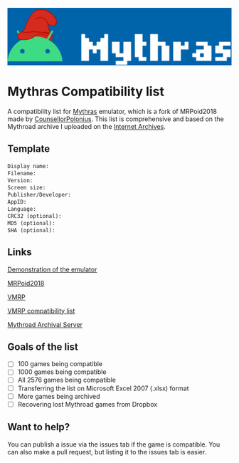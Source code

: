 ![Mythras logo](https://github.com/Lucas-mother3/mythras-compatibility/blob/main/Untitled2_20210511201050.png)
# Mythras Compatibility list
A compatibility list for [Mythras](https://github.com/CounsellorPolonius/mythras) emulator, which is a fork of 
MRPoid2018 made by [CounsellorPolonius](https://github.com/CounsellorPolonius). 
This list is comprehensive and based on the Mythroad archive
I uploaded on the [Internet Archives](https://archive.org/details/mrp-games).
## Template
```
Display name: 
Filename:
Version:
Screen size:
Publisher/Developer:
AppID:
Language:
CRC32 (optional):
MD5 (optional):
SHA (optional):
```
## Links
[Demonstration of the emulator](https://youtu.be/Due0q0-bfew)

[MRPoid2018](https://github.com/Yichou/mrpoid2018) 

[VMRP](https://github.com/zengming00/vmrp/) 

[VMRP compatibility list](https://zengming00.github.io/) 

[Mythroad Archival Server](https://discord.gg/R8xrugecV7) 
## Goals of the list
- [ ] 100 games being compatible 
- [ ] 1000 games being compatible 
- [ ] All 2576 games being compatible
- [ ] Transferring the list on Microsoft Excel 2007 (.xlsx) format
- [ ] More games being archived
- [ ] Recovering lost Mythroad games from Dropbox
## Want to help? 
You can publish a issue via the issues tab if the game is compatible. 
You can also make a pull request, but listing it to the issues tab is easier. 

